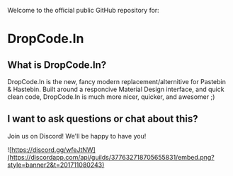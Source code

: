 Welcome to the official public GitHub repository for:
# DropCode.In

## What is DropCode.In?
DropCode.In is the new, fancy modern replacement/alternitive for Pastebin & Hastebin.
Built around a responcive Material Design interface, and quick clean code, DropCode.In is much more nicer, quicker, and awesomer ;)

## I want to ask questions or chat about this?
Join us on Discord! We'll be happy to have you!



![https://discord.gg/wfeJtNW](https://discordapp.com/api/guilds/377632718705655831/embed.png?style=banner2&t=201711080243)

